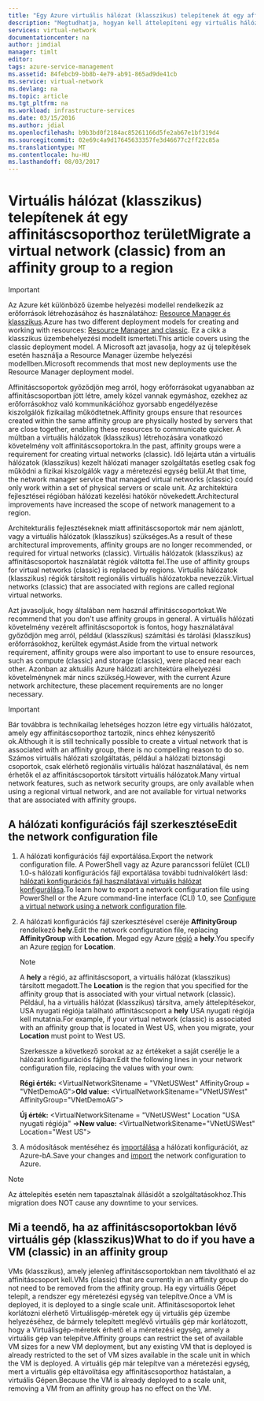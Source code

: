 ```yaml
---
title: "Egy Azure virtuális hálózat (klasszikus) telepítenek át egy affinitáscsoporthoz egy régiót |} Microsoft Docs"
description: "Megtudhatja, hogyan kell áttelepíteni egy virtuális hálózat (klasszikus) affinitáscsoport egy régiót."
services: virtual-network
documentationcenter: na
author: jimdial
manager: timlt
editor: 
tags: azure-service-management
ms.assetid: 84febcb9-bb8b-4e79-ab91-865ad9de41cb
ms.service: virtual-network
ms.devlang: na
ms.topic: article
ms.tgt_pltfrm: na
ms.workload: infrastructure-services
ms.date: 03/15/2016
ms.author: jdial
ms.openlocfilehash: b9b3bd0f2184ac85261166d5fe2ab67e1bf319d4
ms.sourcegitcommit: 02e69c4a9d17645633357fe3d46677c2ff22c85a
ms.translationtype: MT
ms.contentlocale: hu-HU
ms.lasthandoff: 08/03/2017
---
```

# <a name="migrate-a-virtual-network-classic-from-an-affinity-group-to-a-region"></a><span data-ttu-id="7d119-103">Virtuális hálózat (klasszikus) telepítenek át egy affinitáscsoporthoz terület</span><span class="sxs-lookup"><span data-stu-id="7d119-103">Migrate a virtual network (classic) from an affinity group to a region</span></span>

> [!IMPORTANT]
> <span data-ttu-id="7d119-104">Az Azure két különböző üzembe helyezési modellel rendelkezik az erőforrások létrehozásához és használatához: [Resource Manager és klasszikus](../resource-manager-deployment-model.md?toc=%2fazure%2fvirtual-network%2ftoc.json).</span><span class="sxs-lookup"><span data-stu-id="7d119-104">Azure has two different deployment models for creating and working with resources: [Resource Manager and classic](../resource-manager-deployment-model.md?toc=%2fazure%2fvirtual-network%2ftoc.json).</span></span> <span data-ttu-id="7d119-105">Ez a cikk a klasszikus üzembehelyezési modellt ismerteti.</span><span class="sxs-lookup"><span data-stu-id="7d119-105">This article covers using the classic deployment model.</span></span> <span data-ttu-id="7d119-106">A Microsoft azt javasolja, hogy az új telepítések esetén használja a Resource Manager üzembe helyezési modellben.</span><span class="sxs-lookup"><span data-stu-id="7d119-106">Microsoft recommends that most new deployments use the Resource Manager deployment model.</span></span>

<span data-ttu-id="7d119-107">Affinitáscsoportok győződjön meg arról, hogy erőforrásokat ugyanabban az affinitáscsoportban jött létre, amely közel vannak egymáshoz, ezekhez az erőforrásokhoz való kommunikációhoz gyorsabb engedélyezése kiszolgálók fizikailag működtetnek.</span><span class="sxs-lookup"><span data-stu-id="7d119-107">Affinity groups ensure that resources created within the same affinity group are physically hosted by servers that are close together, enabling these resources to communicate quicker.</span></span> <span data-ttu-id="7d119-108">A múltban a virtuális hálózatok (klasszikus) létrehozására vonatkozó követelmény volt affinitáscsoportokra.</span><span class="sxs-lookup"><span data-stu-id="7d119-108">In the past, affinity groups were a requirement for creating virtual networks (classic).</span></span> <span data-ttu-id="7d119-109">Idő lejárta után a virtuális hálózatok (klasszikus) kezelt hálózati manager szolgáltatás esetleg csak fog működni a fizikai kiszolgálók vagy a méretezési egység belül.</span><span class="sxs-lookup"><span data-stu-id="7d119-109">At that time, the network manager service that managed virtual networks (classic) could only work within a set of physical servers or scale unit.</span></span> <span data-ttu-id="7d119-110">Az architektúra fejlesztései régióban hálózati kezelési hatókör növekedett.</span><span class="sxs-lookup"><span data-stu-id="7d119-110">Architectural improvements have increased the scope of network management to a region.</span></span>

<span data-ttu-id="7d119-111">Architekturális fejlesztéseknek miatt affinitáscsoportok már nem ajánlott, vagy a virtuális hálózatok (klasszikus) szükséges.</span><span class="sxs-lookup"><span data-stu-id="7d119-111">As a result of these architectural improvements, affinity groups are no longer recommended, or required for virtual networks (classic).</span></span> <span data-ttu-id="7d119-112">Virtuális hálózatok (klasszikus) az affinitáscsoportok használatát régiók váltotta fel.</span><span class="sxs-lookup"><span data-stu-id="7d119-112">The use of affinity groups for virtual networks (classic) is replaced by regions.</span></span> <span data-ttu-id="7d119-113">Virtuális hálózatok (klasszikus) régiók társított regionális virtuális hálózatokba nevezzük.</span><span class="sxs-lookup"><span data-stu-id="7d119-113">Virtual networks (classic) that are associated with regions are called regional virtual networks.</span></span>

<span data-ttu-id="7d119-114">Azt javasoljuk, hogy általában nem használ affinitáscsoportokat.</span><span class="sxs-lookup"><span data-stu-id="7d119-114">We recommend that you don't use affinity groups in general.</span></span> <span data-ttu-id="7d119-115">A virtuális hálózati követelmény vezérelt affinitáscsoportok is fontos, hogy használatával győződjön meg arról, például (klasszikus) számítási és tárolási (klasszikus) erőforrásokhoz, kerültek egymást.</span><span class="sxs-lookup"><span data-stu-id="7d119-115">Aside from the virtual network requirement, affinity groups were also important to use to ensure resources, such as compute (classic) and storage (classic), were placed near each other.</span></span> <span data-ttu-id="7d119-116">Azonban az aktuális Azure hálózati architektúra elhelyezési követelménynek már nincs szükség.</span><span class="sxs-lookup"><span data-stu-id="7d119-116">However, with the current Azure network architecture, these placement requirements are no longer necessary.</span></span>

> [!IMPORTANT]
> <span data-ttu-id="7d119-117">Bár továbbra is technikailag lehetséges hozzon létre egy virtuális hálózatot, amely egy affinitáscsoporthoz tartozik, nincs ehhez kényszerítő ok.</span><span class="sxs-lookup"><span data-stu-id="7d119-117">Although it is still technically possible to create a virtual network that is associated with an affinity group, there is no compelling reason to do so.</span></span> <span data-ttu-id="7d119-118">Számos virtuális hálózati szolgáltatás, például a hálózati biztonsági csoportok, csak elérhető regionális virtuális hálózat használatával, és nem érhetők el az affinitáscsoportok társított virtuális hálózatok.</span><span class="sxs-lookup"><span data-stu-id="7d119-118">Many virtual network features, such as network security groups, are only available when using a regional virtual network, and are not available for virtual networks that are associated with affinity groups.</span></span>
> 
> 

## <a name="edit-the-network-configuration-file"></a><span data-ttu-id="7d119-119">A hálózati konfigurációs fájl szerkesztése</span><span class="sxs-lookup"><span data-stu-id="7d119-119">Edit the network configuration file</span></span>

1. <span data-ttu-id="7d119-120">A hálózati konfigurációs fájl exportálása.</span><span class="sxs-lookup"><span data-stu-id="7d119-120">Export the network configuration file.</span></span> <span data-ttu-id="7d119-121">A PowerShell vagy az Azure parancssori felület (CLI) 1.0-s hálózati konfigurációs fájl exportálása további tudnivalókért lásd: [hálózati konfigurációs fájl használatával virtuális hálózat konfigurálása](virtual-networks-using-network-configuration-file.md#export).</span><span class="sxs-lookup"><span data-stu-id="7d119-121">To learn how to export a network configuration file using PowerShell or the Azure command-line interface (CLI) 1.0, see [Configure a virtual network using a network configuration file](virtual-networks-using-network-configuration-file.md#export).</span></span>
2. <span data-ttu-id="7d119-122">A hálózati konfigurációs fájl szerkesztésével cseréje **AffinityGroup** rendelkező **hely**.</span><span class="sxs-lookup"><span data-stu-id="7d119-122">Edit the network configuration file, replacing **AffinityGroup** with **Location**.</span></span> <span data-ttu-id="7d119-123">Megad egy Azure [régió](https://azure.microsoft.com/regions) a **hely**.</span><span class="sxs-lookup"><span data-stu-id="7d119-123">You specify an Azure [region](https://azure.microsoft.com/regions) for **Location**.</span></span>
   
   > [!NOTE]
   > <span data-ttu-id="7d119-124">A **hely** a régió, az affinitáscsoport, a virtuális hálózat (klasszikus) társított megadott.</span><span class="sxs-lookup"><span data-stu-id="7d119-124">The **Location** is the region that you specified for the affinity group that is associated with your virtual network (classic).</span></span> <span data-ttu-id="7d119-125">Például, ha a virtuális hálózat (klasszikus) társítva, amely áttelepítésekor, USA nyugati régiója található affinitáscsoport a **hely** USA nyugati régiója kell mutatnia.</span><span class="sxs-lookup"><span data-stu-id="7d119-125">For example, if your virtual network (classic) is associated with an affinity group that is located in West US, when you migrate, your **Location** must point to West US.</span></span> 
   > 
   > 
   
    <span data-ttu-id="7d119-126">Szerkessze a következő sorokat az az értékeket a saját cserélje le a hálózati konfigurációs fájlban:</span><span class="sxs-lookup"><span data-stu-id="7d119-126">Edit the following lines in your network configuration file, replacing the values with your own:</span></span> 
   
    <span data-ttu-id="7d119-127">**Régi érték:** \<VirtualNetworkSitename = "VNetUSWest" AffinityGroup = "VNetDemoAG"\></span><span class="sxs-lookup"><span data-stu-id="7d119-127">**Old value:** \<VirtualNetworkSitename="VNetUSWest" AffinityGroup="VNetDemoAG"\></span></span> 
   
    <span data-ttu-id="7d119-128">**Új érték:** \<VirtualNetworkSitename = "VNetUSWest" Location "USA nyugati régiója" =\></span><span class="sxs-lookup"><span data-stu-id="7d119-128">**New value:** \<VirtualNetworkSitename="VNetUSWest" Location="West US"\></span></span>
3. <span data-ttu-id="7d119-129">A módosítások mentéséhez és [importálása](virtual-networks-using-network-configuration-file.md#import) a hálózati konfigurációt, az Azure-bA.</span><span class="sxs-lookup"><span data-stu-id="7d119-129">Save your changes and [import](virtual-networks-using-network-configuration-file.md#import) the network configuration to Azure.</span></span>

> [!NOTE]
> <span data-ttu-id="7d119-130">Az áttelepítés esetén nem tapasztalnak állásidőt a szolgáltatásokhoz.</span><span class="sxs-lookup"><span data-stu-id="7d119-130">This migration does NOT cause any downtime to your services.</span></span>
> 
> 

## <a name="what-to-do-if-you-have-a-vm-classic-in-an-affinity-group"></a><span data-ttu-id="7d119-131">Mi a teendő, ha az affinitáscsoportokban lévő virtuális gép (klasszikus)</span><span class="sxs-lookup"><span data-stu-id="7d119-131">What to do if you have a VM (classic) in an affinity group</span></span>
<span data-ttu-id="7d119-132">VMs (klasszikus), amely jelenleg affinitáscsoportokban nem távolítható el az affinitáscsoport kell.</span><span class="sxs-lookup"><span data-stu-id="7d119-132">VMs (classic) that are currently in an affinity group do not need to be removed from the affinity group.</span></span> <span data-ttu-id="7d119-133">Ha egy virtuális Gépet telepít, a rendszer egy méretezési egység van telepítve.</span><span class="sxs-lookup"><span data-stu-id="7d119-133">Once a VM is deployed, it is deployed to a single scale unit.</span></span> <span data-ttu-id="7d119-134">Affinitáscsoportok lehet korlátozni elérhető Virtuálisgép-méretek egy új virtuális gép üzembe helyezéséhez, de bármely telepített meglévő virtuális gép már korlátozott, hogy a Virtuálisgép-méretek érhető el a méretezési egység, amely a virtuális gép van telepítve.</span><span class="sxs-lookup"><span data-stu-id="7d119-134">Affinity groups can restrict the set of available VM sizes for a new VM deployment, but any existing VM that is deployed is already restricted to the set of VM sizes available in the scale unit in which the VM is deployed.</span></span> <span data-ttu-id="7d119-135">A virtuális gép már telepítve van a méretezési egység, mert a virtuális gép eltávolítása egy affinitáscsoporthoz hatástalan, a virtuális Gépen.</span><span class="sxs-lookup"><span data-stu-id="7d119-135">Because the VM is already deployed to a scale unit, removing a VM from an affinity group has no effect on the VM.</span></span>
